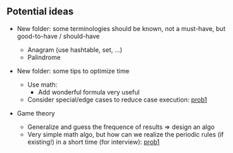 ## Potential ideas

- New folder: some terminologies should be known, not a must-have, but good-to-have / should-have
	- Anagram (use hashtable, set, ...)
	- Palindrome


- New folder: some tips to optimize time
	- Use math:
		- Add wonderful formula very useful
	- Consider special/edge cases to reduce case execution: [prob1](https://www.hackerrank.com/challenges/sherlock-and-valid-string/problem?isFullScreen=true)

- Game theory
	- Generalize and guess the frequence of results => design an algo
	- Very simple math algo, but how can we realize the periodic rules (if existing!) in a short time (for interview): [prob1](https://leetcode.com/problems/divisor-game/description/)



